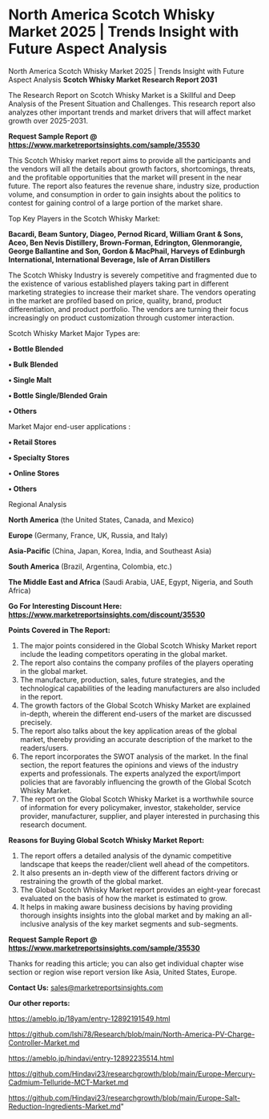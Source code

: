 # North America Scotch Whisky Market 2025 | Trends Insight with Future Aspect Analysis
 North America Scotch Whisky Market 2025 | Trends Insight with Future Aspect Analysis
<strong>Scotch Whisky Market Research Report 2031</strong>

The Research Report on Scotch Whisky Market is a Skillful and Deep Analysis of the Present Situation and Challenges. This research report also analyzes other important trends and market drivers that will affect market growth over 2025-2031.

<strong>Request Sample Report @ <a href=https://www.marketreportsinsights.com/sample/35530>https://www.marketreportsinsights.com/sample/35530</a></strong>

This Scotch Whisky market report aims to provide all the participants and the vendors will all the details about growth factors, shortcomings, threats, and the profitable opportunities that the market will present in the near future. The report also features the revenue share, industry size, production volume, and consumption in order to gain insights about the politics to contest for gaining control of a large portion of the market share.

Top Key Players in the Scotch Whisky Market:

<strong>Bacardi, Beam Suntory, Diageo, Pernod Ricard, William Grant & Sons, Aceo, Ben Nevis Distillery, Brown-Forman, Edrington, Glenmorangie, George Ballantine and Son, Gordon & MacPhail, Harveys of Edinburgh International, International Beverage, Isle of Arran Distillers</strong>

The Scotch Whisky Industry is severely competitive and fragmented due to the existence of various established players taking part in different marketing strategies to increase their market share. The vendors operating in the market are profiled based on price, quality, brand, product differentiation, and product portfolio. The vendors are turning their focus increasingly on product customization through customer interaction.

Scotch Whisky Market Major Types are:

<strong>•  Bottle Blended

•  Bulk Blended

•  Single Malt

•  Bottle Single/Blended Grain

•  Others</strong>

Market Major end-user applications :

<strong>•  Retail Stores

•  Specialty Stores

•  Online Stores

•  Others</strong>

Regional Analysis

</u><strong><b>North America</b></strong> (the United States, Canada, and Mexico)

<strong><b>Europe </b></strong>(Germany, France, UK, Russia, and Italy)

<strong><b>Asia-Pacific</b></strong> (China, Japan, Korea, India, and Southeast Asia)

<strong><b>South America</b></strong> (Brazil, Argentina, Colombia, etc.)

<strong><b>The Middle East and Africa</b></strong> (Saudi Arabia, UAE, Egypt, Nigeria, and South Africa)

<strong>Go For Interesting Discount Here: <a href=https://www.marketreportsinsights.com/discount/35530>https://www.marketreportsinsights.com/discount/35530</a></strong>

<strong>Points Covered in The Report:</strong>
<ol>
  <li>The major points considered in the Global Scotch Whisky Market report include the leading competitors operating in the global market.</li>
  <li>The report also contains the company profiles of the players operating in the global market.</li>
  <li>The manufacture, production, sales, future strategies, and the technological capabilities of the leading manufacturers are also included in the report.</li>
  <li>The growth factors of the Global Scotch Whisky Market are explained in-depth, wherein the different end-users of the market are discussed precisely.</li>
  <li>The report also talks about the key application areas of the global market, thereby providing an accurate description of the market to the readers/users.</li>
  <li>The report incorporates the SWOT analysis of the market. In the final section, the report features the opinions and views of the industry experts and professionals. The experts analyzed the export/import policies that are favorably influencing the growth of the Global Scotch Whisky Market.</li>
  <li>The report on the Global Scotch Whisky Market is a worthwhile source of information for every policymaker, investor, stakeholder, service provider, manufacturer, supplier, and player interested in purchasing this research document.</li>
</ol>
<strong>Reasons for Buying Global Scotch Whisky Market Report:</strong>

<ol>
  <li>The report offers a detailed analysis of the dynamic competitive landscape that keeps the reader/client well ahead of the competitors.</li>
  <li>It also presents an in-depth view of the different factors driving or restraining the growth of the global market.</li>
  <li>The Global Scotch Whisky Market report provides an eight-year forecast evaluated on the basis of how the market is estimated to grow.</li>
  <li>It helps in making aware business decisions by having providing thorough insights insights into the global market and by making an all-inclusive analysis of the key market segments and sub-segments.</li>
</ol>
<strong>Request Sample Report @ <a href=https://www.marketreportsinsights.com/sample/35530>https://www.marketreportsinsights.com/sample/35530</a></strong>


Thanks for reading this article; you can also get individual chapter wise section or region wise report version like Asia, United States, Europe.

<strong>Contact Us:</strong>
sales@marketreportsinsights.com

<strong>Our other reports:</strong>

<a href=https://ameblo.jp/18yam/entry-12892191549.html>https://ameblo.jp/18yam/entry-12892191549.html</a>

<a href=https://github.com/Ishi78/Research/blob/main/North-America-PV-Charge-Controller-Market.md>https://github.com/Ishi78/Research/blob/main/North-America-PV-Charge-Controller-Market.md</a>

<a href=https://ameblo.jp/hindavi/entry-12892235514.html>https://ameblo.jp/hindavi/entry-12892235514.html</a>

<a href=https://github.com/Hindavi23/researchgrowth/blob/main/Europe-Mercury-Cadmium-Telluride-MCT-Market.md>https://github.com/Hindavi23/researchgrowth/blob/main/Europe-Mercury-Cadmium-Telluride-MCT-Market.md</a>

<a href=https://github.com/Hindavi23/researchgrowth/blob/main/Europe-Salt-Reduction-Ingredients-Market.md>https://github.com/Hindavi23/researchgrowth/blob/main/Europe-Salt-Reduction-Ingredients-Market.md</a>"
